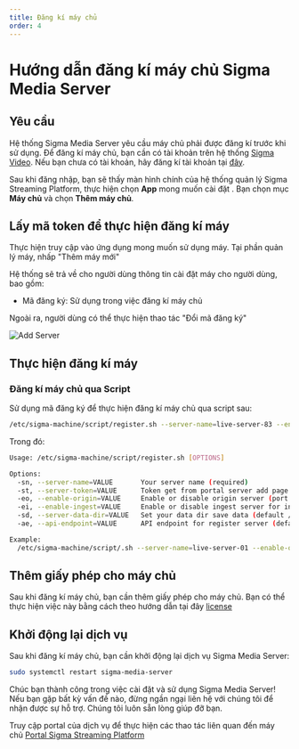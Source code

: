 ```yaml
---
title: Đăng kí máy chủ
order: 4
---
```


# Hướng dẫn đăng kí máy chủ Sigma Media Server

## Yêu cầu

Hệ thống Sigma Media Server yêu cầu máy chủ phải được đăng kí trước khi sử dụng. Để đăng kí máy chủ, bạn cần có tài khoản trên hệ thống [Sigma Video](https://sigma.video/). Nếu bạn chưa có tài khoản, hãy đăng kí tài khoản tại [đây](https://portal.sigma.video/auth/login).

Sau khi đăng nhập, bạn sẽ thấy màn hình chính của hệ thống quản lý Sigma Streaming Platform, thực hiện chọn **App** mong muốn cài đặt . Bạn chọn mục **Máy chủ** và chọn **Thêm máy chủ**.


## Lấy mã token để thực hiện đăng kí máy

Thực hiện truy cập vào ứng dụng mong muốn sử dụng máy. Tại phần quản lý máy, nhấp "Thêm máy mới"


Hệ thống sẽ trả về cho người dùng thông tin cài đặt máy cho người dùng, bao gồm:

- Mã đăng ký: Sử dụng trong việc đăng kí máy chủ

Ngoài ra, người dùng có thể thực hiện thao tác "Đổi mã đăng ký"

![Add Server](/images/media-server/getstarted/add-server.png)

## Thực hiện đăng kí máy

### Đăng kí máy chủ qua Script

Sử dụng mã đăng ký để thực hiện đăng kí máy chủ qua script sau:

```bash
/etc/sigma-machine/script/register.sh --server-name=live-server-83 --enable-origin=true --enable-ingest=true --server-token=xamBWB0CZpXgI9VXkP68c --server-data-dir=/data/transcode
```

Trong đó: 

```bash
Usage: /etc/sigma-machine/script/register.sh [OPTIONS]

Options:
  -sn, --server-name=VALUE       Your server name (required)
  -st, --server-token=VALUE      Token get from portal server add page (required)
  -eo, --enable-origin=VALUE     Enable or disable origin server (port 8080 for http streaming hls, dash) (default true)
  -ei, --enable-ingest=VALUE     Enable or disable ingest server for incomming streaming(port 1935 for rtmp, rtsp, srt) (default true)
  -sd, --server-data-dir=VALUE   Set your data dir save data (default /data/transcode)
  -ae, --api-endpoint=VALUE      API endpoint for register server (default https://api.sigma.video)

Example:
  /etc/sigma-machine/script/.sh --server-name=live-server-01 --enable-origin=true --enable-ingest=true --server-token=kKLyAqeQlcWImVciTrWW- --server-data-dir=/data/transcode
```

## Thêm giấy phép cho máy chủ

Sau khi đăng kí máy chủ, bạn cần thêm giấy phép cho máy chủ. Bạn có thể thực hiện việc này bằng cách theo hướng dẫn tại đây [license](../04-getting-started/05-add-license.md#cách-2-truy-cập-vào-phần-quản-lý-máy-chủ)

## Khởi động lại dịch vụ

Sau khi đăng kí máy chủ, bạn cần khởi động lại dịch vụ Sigma Media Server:

```bash
sudo systemctl restart sigma-media-server
```

Chúc bạn thành công trong việc cài đặt và sử dụng Sigma Media Server! Nếu bạn gặp bất kỳ vấn đề nào, đừng ngần ngại liên hệ với chúng tôi để nhận được sự hỗ trợ. Chúng tôi luôn sẵn lòng giúp đỡ bạn.

Truy cập portal của dịch vụ để thực hiện các thao tác liên quan đến máy chủ [Portal Sigma Streaming Platform](https://portal.sigma.video/auth/login)